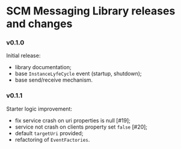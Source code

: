# SCM Messaging Library releases and changes #

### v0.1.0

Initial release:
- library documentation;
- base `InstanceLyfeCycle` event (startup, shutdown);
- base send/receive mechanism.

### v0.1.1

Starter logic improvement:
- fix service crash on uri properties is null [#19];
- service not crash on clients property set `false` [#20];
- default `targetUri` provided;
- refactoring of `EventFactories`.
